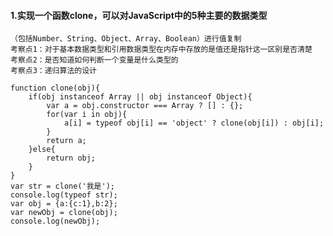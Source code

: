 #### 1.实现一个函数clone，可以对JavaScript中的5种主要的数据类型
    （包括Number、String、Object、Array、Boolean）进行值复制
    考察点1：对于基本数据类型和引用数据类型在内存中存放的是值还是指针这一区别是否清楚
    考察点2：是否知道如何判断一个变量是什么类型的
    考察点3：递归算法的设计
```
function clone(obj){
    if(obj instanceof Array || obj instanceof Object){
        var a = obj.constructor === Array ? [] : {};
        for(var i in obj){
            a[i] = typeof obj[i] == 'object' ? clone(obj[i]) : obj[i];
        }
        return a;
    }else{
        return obj;
    }
}
var str = clone('我是');
console.log(typeof str);
var obj = {a:{c:1},b:2};
var newObj = clone(obj);
console.log(newObj);
```